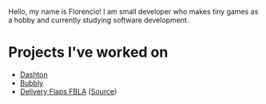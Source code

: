 <link rel="shortcut icon" type="image/x-icon" href="favicon.ico">
<link rel="icon" href="favicon.ico">
<link rel="apple-touch-icon" href="favicon.ico">

Hello, my name is Florencio! I am small developer who makes tiny games as a hobby and currently studying software development.

# Projects I've worked on
* [Dashton](https://razzie-dev.itch.io/dashton)
* [Bubbly](https://razzie-dev.itch.io/bubbly)
* [Delivery Flaps FBLA](https://razzie-dev.itch.io/df-fbla) ([Source](https://github.com/razzie-dev/df-fbla))
